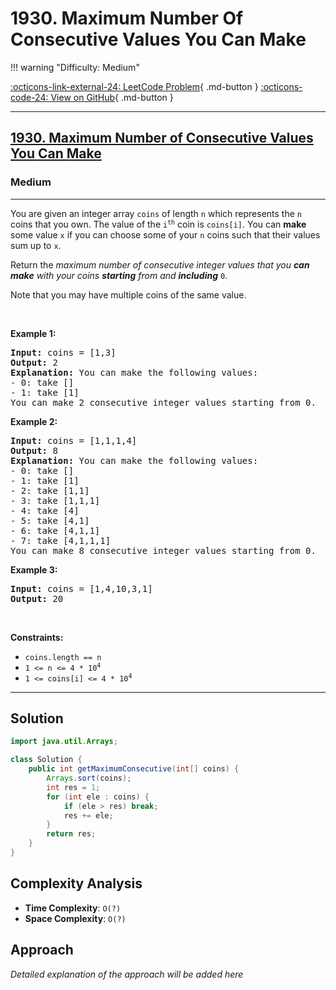 # 1930. Maximum Number Of Consecutive Values You Can Make

!!! warning "Difficulty: Medium"

[:octicons-link-external-24: LeetCode Problem](https://leetcode.com/problems/maximum-number-of-consecutive-values-you-can-make/){ .md-button }
[:octicons-code-24: View on GitHub](https://github.com/RAJ8664/Leetcode/tree/master/1930-maximum-number-of-consecutive-values-you-can-make){ .md-button }

---

<h2><a href="https://leetcode.com/problems/maximum-number-of-consecutive-values-you-can-make">1930. Maximum Number of Consecutive Values You Can Make</a></h2><h3>Medium</h3><hr><p>You are given an integer array <code>coins</code> of length <code>n</code> which represents the <code>n</code> coins that you own. The value of the <code>i<sup>th</sup></code> coin is <code>coins[i]</code>. You can <strong>make</strong> some value <code>x</code> if you can choose some of your <code>n</code> coins such that their values sum up to <code>x</code>.</p>

<p>Return the <em>maximum number of consecutive integer values that you <strong>can</strong> <strong>make</strong> with your coins <strong>starting</strong> from and <strong>including</strong> </em><code>0</code>.</p>

<p>Note that you may have multiple coins of the same value.</p>

<p>&nbsp;</p>
<p><strong class="example">Example 1:</strong></p>

<pre>
<strong>Input:</strong> coins = [1,3]
<strong>Output:</strong> 2
<strong>Explanation: </strong>You can make the following values:
- 0: take []
- 1: take [1]
You can make 2 consecutive integer values starting from 0.</pre>

<p><strong class="example">Example 2:</strong></p>

<pre>
<strong>Input:</strong> coins = [1,1,1,4]
<strong>Output:</strong> 8
<strong>Explanation: </strong>You can make the following values:
- 0: take []
- 1: take [1]
- 2: take [1,1]
- 3: take [1,1,1]
- 4: take [4]
- 5: take [4,1]
- 6: take [4,1,1]
- 7: take [4,1,1,1]
You can make 8 consecutive integer values starting from 0.</pre>

<p><strong class="example">Example 3:</strong></p>

<pre>
<strong>Input:</strong> coins = [1,4,10,3,1]
<strong>Output:</strong> 20</pre>

<p>&nbsp;</p>
<p><strong>Constraints:</strong></p>

<ul>
	<li><code>coins.length == n</code></li>
	<li><code>1 &lt;= n &lt;= 4 * 10<sup>4</sup></code></li>
	<li><code>1 &lt;= coins[i] &lt;= 4 * 10<sup>4</sup></code></li>
</ul>


---

## Solution

```java
import java.util.Arrays;

class Solution {
    public int getMaximumConsecutive(int[] coins) {
        Arrays.sort(coins);
        int res = 1;
        for (int ele : coins) {
            if (ele > res) break;
            res += ele;
        }
        return res;
    }
}
```

## Complexity Analysis

- **Time Complexity**: `O(?)`
- **Space Complexity**: `O(?)`

## Approach

*Detailed explanation of the approach will be added here*

